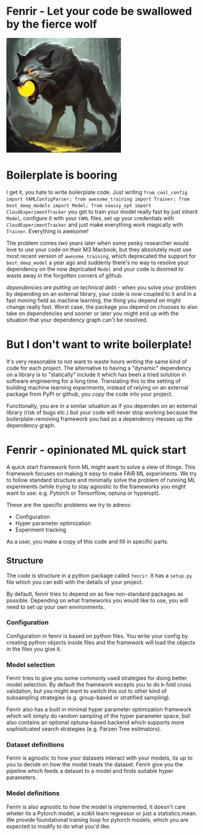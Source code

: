 # Fenrir - Let your code be swallowed by the fierce wolf
<img src="static/images/fenrir.jpg" alt="IStable diffusion generated image of a black wolf with a glowing yellow orb in its yawsmage" width="300" />


# Boilerplate is booring

I get it, you hate to write boilerplate code. Just writing `from cool_config import YAMLConfigParser; from awesome_training import Trainer; from best_deep_models import Model; from saassy_opt import CloudExperimentTracker` you get to train your model really fast by just inherit `Model`, configure it with your `YAML` files, set up your credentials with `CloudExperimentTracker` and just make everything work magically with `Trainer`. Everything is awesome!

The problem comes two years later when some pesky researcher would love to use your code on their M3 Macbook, but they absolutely must use most recent version of `awesome_training`, which deprecated the support for `best_deep_model` a year ago and suddenly there's no way to resolve your dependency on the now depricated `Model` and your code is doomed to waste away in the forgotten corners of github.

*dependencies are putting on technical debt* - when you solve your problem by depending on an external library, your code is now coupled to it and in a fast moving field as machine learning, the thing you depend on might change really fast. Worst case, the package you depend on chooses to also take on dependencies and sooner or later you might end up with the situation that your dependency graph can't be resolved.

# But I don't want to write boilerplate!

It's very reasonable to not want to waste hours writing the same kind of code for each project. The alternative to having a "dynamic" dependency on a library is to "statically" include it which has been a tried solution in software engineering for a long time. Translating this to the setting of building machine learning experiments, instead of relying on an external package from PyPI or github, you *copy* the code into your project.

Functionally, you are in a similar situation as if you dependen on an external library (risk of bugs etc.) but your code will never stop working because the boilerplate-removing framework you had as a dependency messes up the dependency graph.

# Fenrir - opinionated ML quick start

A quick start framework form ML might want to solve a slew of things. This framework focuses on making it easy to make FAIR ML experiments. We try to follow standard structure and minimally solve the problem of running ML experiments (while trying to stay agnostic to the frameworks you might want to use: e.g. Pytorch or Tensorflow, optuna or hyperopt).

These are the specific problems we try to adress:

 - Configuration
 - Hyper parameter optimization
 - Experiment tracking

As a user, you make a copy of this code and fill in specific parts. 

## Structure
The code is structure in a python package called `fenrir`. It has a `setup.py` file which you can edit with the details of your project.

By default, fenrir tries to depend on as few non-standard packages as possible. Depending on what frameworks you would like to use, you will need to set up your own environments.

### Configuration

Configuration in fenrir is based on python files. You write your config by creating python objects inside files and the framework will load the objects in the files you give it.

### Model selection

Fenrir tries to give you some commonly used strategies for doing better model selection. By default the framework excepts you to do k-fold cross validation, but you might want to switch this out to other kind of subsampling strategies (e.g. group-based or stratified sampling). 

Fenrir also has a built in minimal hyper parameter optimization framework which will simply do random sampling of the hyper parameter space, but also contains an optional optuna-based backend which supports more sophisitcated search strategies (e.g. Parzen Tree esitmators). 

### Dataset definitions

Fenrir is agnostic to how your datasets interact with your models, its up to you to decide on how the model treats the dataset. Fenrir give you the pipeline which feeds a dataset to a model and finds suitable hyper parameters.


### Model definitions

Fenrir is also agnostic to how the model is implemented, it doesn't care wheter its a Pytorch model, a scikit learn regressor or just a statistics.mean. We provide foundational training loop for pytorch models, which you are expected to modify to do what you'd like.

